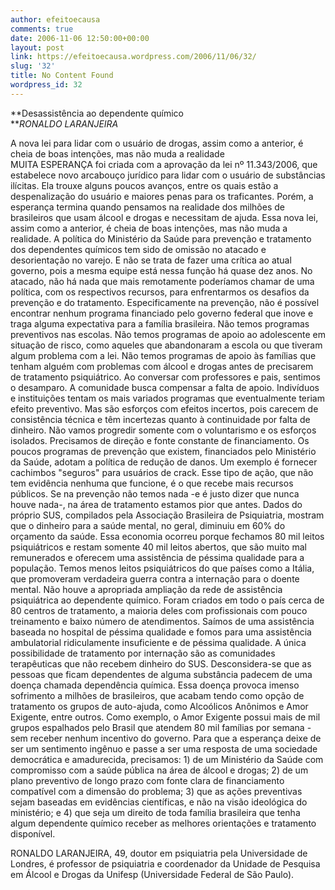 ```yaml
---
author: efeitoecausa
comments: true
date: 2006-11-06 12:50:00+00:00
layout: post
link: https://efeitoecausa.wordpress.com/2006/11/06/32/
slug: '32'
title: No Content Found
wordpress_id: 32
---
```


>

**Desassistência ao dependente químico  
**_RONALDO LARANJEIRA_

A nova lei para lidar com o usuário de drogas, assim como a anterior, é cheia de boas intenções, mas não muda a realidade  
MUITA ESPERANÇA foi criada com a aprovação da lei nº 11.343/2006, que estabelece novo arcabouço jurídico para lidar com o usuário de substâncias ilícitas. Ela trouxe alguns poucos avanços, entre os quais estão a despenalização do usuário e maiores penas para os traficantes. Porém, a esperança termina quando pensamos na realidade dos milhões de brasileiros que usam álcool e drogas e necessitam de ajuda. Essa nova lei, assim como a anterior, é cheia de boas intenções, mas não muda a realidade. A política do Ministério da Saúde para prevenção e tratamento dos dependentes químicos tem sido de omissão no atacado e desorientação no varejo. E não se trata de fazer uma crítica ao atual governo, pois a mesma equipe está nessa função há quase dez anos. No atacado, não há nada que mais remotamente poderíamos chamar de uma política, com os respectivos recursos, para enfrentarmos os desafios da prevenção e do tratamento. Especificamente na prevenção, não é possível encontrar nenhum programa financiado pelo governo federal que inove e traga alguma expectativa para a família brasileira. Não temos programas preventivos nas escolas. Não temos programas de apoio ao adolescente em situação de risco, como aqueles que abandonaram a escola ou que tiveram algum problema com a lei. Não temos programas de apoio às famílias que tenham alguém com problemas com álcool e drogas antes de precisarem de tratamento psiquiátrico. Ao conversar com professores e pais, sentimos o desamparo. A comunidade busca compensar a falta de apoio. Indivíduos e instituições tentam os mais variados programas que eventualmente teriam efeito preventivo. Mas são esforços com efeitos incertos, pois carecem de consistência técnica e têm incertezas quanto à continuidade por falta de dinheiro. Não vamos progredir somente com o voluntarismo e os esforços isolados. Precisamos de direção e fonte constante de financiamento. Os poucos programas de prevenção que existem, financiados pelo Ministério da Saúde, adotam a política de redução de danos. Um exemplo é fornecer cachimbos "seguros" para usuários de crack. Esse tipo de ação, que não tem evidência nenhuma que funcione, é o que recebe mais recursos públicos. Se na prevenção não temos nada -e é justo dizer que nunca houve nada-, na área de tratamento estamos pior que antes. Dados do próprio SUS, compilados pela Associação Brasileira de Psiquiatria, mostram que o dinheiro para a saúde mental, no geral, diminuiu em 60% do orçamento da saúde. Essa economia ocorreu porque fechamos 80 mil leitos psiquiátricos e restam somente 40 mil leitos abertos, que são muito mal remunerados e oferecem uma assistência de péssima qualidade para a população. Temos menos leitos psiquiátricos do que países como a Itália, que promoveram verdadeira guerra contra a internação para o doente mental. Não houve a apropriada ampliação da rede de assistência psiquiátrica ao dependente químico. Foram criados em todo o país cerca de 80 centros de tratamento, a maioria deles com profissionais com pouco treinamento e baixo número de atendimentos. Saímos de uma assistência baseada no hospital de péssima qualidade e fomos para uma assistência ambulatorial ridiculamente insuficiente e de péssima qualidade. A única possibilidade de tratamento por internação são as comunidades terapêuticas que não recebem dinheiro do SUS. Desconsidera-se que as pessoas que ficam dependentes de alguma substância padecem de uma doença chamada dependência química. Essa doença provoca imenso sofrimento a milhões de brasileiros, que acabam tendo como opção de tratamento os grupos de auto-ajuda, como Alcoólicos Anônimos e Amor Exigente, entre outros. Como exemplo, o Amor Exigente possui mais de mil grupos espalhados pelo Brasil que atendem 80 mil famílias por semana -sem receber nenhum incentivo do governo. Para que a esperança deixe de ser um sentimento ingênuo e passe a ser uma resposta de uma sociedade democrática e amadurecida, precisamos: 1) de um Ministério da Saúde com compromisso com a saúde pública na área de álcool e drogas; 2) de um plano preventivo de longo prazo com fonte clara de financiamento compatível com a dimensão do problema; 3) que as ações preventivas sejam baseadas em evidências científicas, e não na visão ideológica do ministério; e 4) que seja um direito de toda família brasileira que tenha algum dependente químico receber as melhores orientações e tratamento disponível. 

  
RONALDO LARANJEIRA, 49, doutor em psiquiatria pela Universidade de Londres, é professor de psiquiatria e coordenador da Unidade de Pesquisa em Álcool e Drogas da Unifesp (Universidade Federal de São Paulo).
